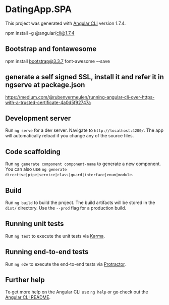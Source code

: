 # DatingApp.SPA

This project was generated with [Angular CLI](https://github.com/angular/angular-cli) version 1.7.4.

npm install -g @angular/cli@1.7.4

## Bootstrap and fontawesome

npm install bootstrap@3.3.7 font-awesome --save

## generate a self signed SSL, install it and refer it in ngserve at package.json

https://medium.com/@rubenvermeulen/running-angular-cli-over-https-with-a-trusted-certificate-4a0d5f92747a

## Development server

Run `ng serve` for a dev server. Navigate to `http://localhost:4200/`. The app will automatically reload if you change any of the source files.

## Code scaffolding

Run `ng generate component component-name` to generate a new component. You can also use `ng generate directive|pipe|service|class|guard|interface|enum|module`.

## Build

Run `ng build` to build the project. The build artifacts will be stored in the `dist/` directory. Use the `--prod` flag for a production build.

## Running unit tests

Run `ng test` to execute the unit tests via [Karma](https://karma-runner.github.io).

## Running end-to-end tests

Run `ng e2e` to execute the end-to-end tests via [Protractor](http://www.protractortest.org/).

## Further help

To get more help on the Angular CLI use `ng help` or go check out the [Angular CLI README](https://github.com/angular/angular-cli/blob/master/README.md).
